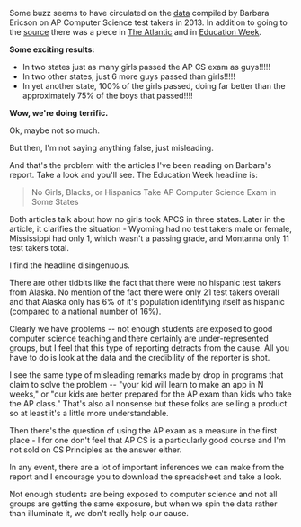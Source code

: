<!--
.. title: At Last - CS Gender Equity in Multiple States!!!!!
.. slug: 2014-01-11-badstats.md
.. date: 2014-01-11
.. tags: policy
.. type: text
-->


Some buzz seems to have circulated on the
[data](http://home.cc.gatech.edu/ice-gt/556) compiled by Barbara
Ericson on AP Computer Science test takers in 2013. In addition to going to the [source](http://home.cc.gatech.edu/ice-gt/556) there was a piece in  [The Atlantic](http://www.theatlantic.com/education/archive/2014/01/techs-gender-and-race-gap-starts-in-high-school/282966/) and in [Education Week](http://blogs.edweek.org/edweek/curriculum/2014/01/girls_african_americans_and_hi.html).

**Some exciting results:**

 * In two states just as many girls passed the AP CS exam as guys!!!!!
 * In two other states, just 6 more guys passed than girls!!!!!
 * In yet another state, 100% of the girls passed, doing far better than the approximately 75% of the boys that passed!!!!
 
**Wow, we're doing terrific.**

Ok, maybe not so much.

But then, I'm not saying anything false, just misleading.

And that's the problem with the articles I've been reading on Barbara's report. Take a look and you'll see. The Education Week headline is:

> No Girls, Blacks, or Hispanics Take AP Computer Science Exam in Some States

Both articles talk about how no girls took APCS in three states. Later
in the article, it clarifies the situation - Wyoming had no test
takers male or female, Mississippi had only 1, which wasn't a passing
grade, and Montanna only 11 test takers total.

I find the headline disingenuous.

There are other tidbits like the fact that there were no hispanic test
takers from Alaska. No mention of the fact there were only 21 test
takers overall and that Alaska only has 6% of it's population
identifying itself as hispanic (compared to a national number of 16%).

Clearly we have problems -- not enough students are exposed to good
computer science teaching and there certainly are under-represented
groups, but I feel that this type of reporting detracts from the
cause. All you have to do is look at the data and the credibility of
the reporter is shot.

I see the same type of misleading remarks made by drop in programs
that claim to solve the problem -- "your kid will learn to make an app
in N weeks," or "our kids are better prepared for the AP exam than
kids who take the AP class." That's also all nonsense but these folks
are selling a product so at least it's a little more understandable.

Then there's the question of using the AP exam as a measure in the
first place - I for one don't feel that AP CS is a particularly good
course and I'm not sold on CS Principles as the answer either.

In any event, there are a lot of important inferences we can
make from the report and I encourage you to download the spreadsheet
and take a look.

Not enough students are being exposed to computer science and
not all groups are getting the same exposure, but when we spin the
data rather than illuminate it, we don't really help our cause.


